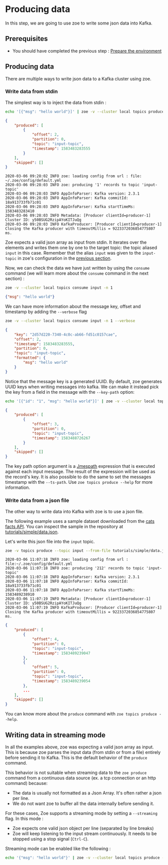 # Producing data

In this step, we are going to use zoe to write some json data into Kafka.

## Prerequisites

- You should have completed the previous step : [Prepare the environment](prepare.md)

## Producing data

There are multiple ways to write json data to a Kafka cluster using zoe. 

### Write data from stdin

The simplest way is to inject the data from stdin :

```bash tab="command"
echo '[{"msg": "hello world"}]' | zoe -v --cluster local topics produce --topic input --from-stdin
```

```json tab="output"
{
    "produced": [
        {
            "offset": 2,
            "partition": 0,
            "topic": "input-topic",
            "timestamp": 1583483283555
        }
    ],
    "skipped": []
}
```

```text tab="logs"
2020-03-06 09:28:02 INFO zoe: loading config from url : file: ~/.zoe/config/default.yml
2020-03-06 09:28:03 INFO zoe: producing '1' records to topic 'input-topic'
2020-03-06 09:28:03 INFO AppInfoParser: Kafka version: 2.3.1
2020-03-06 09:28:03 INFO AppInfoParser: Kafka commitId: 18a913733fb71c01
2020-03-06 09:28:03 INFO AppInfoParser: Kafka startTimeMs: 1583483283410
2020-03-06 09:28:03 INFO Metadata: [Producer clientId=producer-1] Cluster ID: y50BSUG2RzipAYoKITJuQg
2020-03-06 09:28:03 INFO KafkaProducer: [Producer clientId=producer-1] Closing the Kafka producer with timeoutMillis = 9223372036854775807 ms.
```

Zoe expects a valid json array as input from stdin. It iterates over the elements and writes them one by one to the target topic: the topic aliased `input` in this case. Remember that the alias `input` was given to the `input-topic` in zoe's configuration in the [previous section](../prepare/#configuring-zoe).
  
Now, we can check the data we have just written by using the `consume` command (we will learn more about the `consume` command in the next section) :

```bash tab="input"
zoe -v --cluster local topics consume input -n 1
```

```json tab="output"
{"msg": "hello world"}
```

We can have more information about the message key, offset and timestamp by adding the `--verbose` flag 

```bash tab="input"
zoe -v --cluster local topics consume input -n 1 --verbose
```

```json tab="output"
{
    "key": "2d57d220-7340-4c0c-ab66-fd51c0157cae",
    "offset": 2,
    "timestamp": 1583483283555,
    "partition": 0,
    "topic": "input-topic",
    "formatted": {
        "msg": "hello world"
    }
}
```

Notice that the message key is a generated UUID. By default, zoe generates UUID keys when writing messages into kafka. We can make it instead pick the key from a field in the message with the `--key-path` option:

```bash tab="command"
echo '[{"id": "1", "msg": "hello world"}]' | zoe -v --cluster local topics produce --topic input --from-stdin --key-path 'id'
```

```json tab="output"
{
    "produced": [
        {
            "offset": 3,
            "partition": 0,
            "topic": "input-topic",
            "timestamp": 1583488726267
        }
    ],
    "skipped": []
}
```

The key path option argument is a [Jmespath](https://jmespath.org/) expression that is executed against each input message. The result of the expression will be used as the record's key. It is also possible to do the same to set the messages timestamp with the `--ts-path`. Use `zoe topics produce --help` for more information.

### Write data from a json file

The other way to write data into Kafka with zoe is to use a json file.

The following example uses a sample dataset downloaded from the [cats facts API](https://cat-fact.herokuapp.com/#/cat/facts). You can inspect the sample in the repository at [tutorials/simple/data.json](https://github.com/adevinta/zoe/blob/master/tutorials/simple/data.json).

Let's write this json file into the `input` topic.

```bash tab="command"
zoe -v topics produce --topic input --from-file tutorials/simple/data.json
```

```text tab="logs"
2020-03-06 11:07:18 INFO zoe: loading config from url : file:~/.zoe/config/default.yml
2020-03-06 11:07:18 INFO zoe: producing '212' records to topic 'input-topic'
2020-03-06 11:07:18 INFO AppInfoParser: Kafka version: 2.3.1
2020-03-06 11:07:18 INFO AppInfoParser: Kafka commitId: 18a913733fb71c01
2020-03-06 11:07:18 INFO AppInfoParser: Kafka startTimeMs: 1583489238910
2020-03-06 11:07:19 INFO Metadata: [Producer clientId=producer-1] Cluster ID: y50BSUG2RzipAYoKITJuQg
2020-03-06 11:07:19 INFO KafkaProducer: [Producer clientId=producer-1] Closing the Kafka producer with timeoutMillis = 9223372036854775807 ms.
```

```json tab="output"
{
    "produced": [
        {
            "offset": 4,
            "partition": 0,
            "topic": "input-topic",
            "timestamp": 1583489239047
        },
        {
            "offset": 5,
            "partition": 0,
            "topic": "input-topic",
            "timestamp": 1583489239054
        },
        ...
    ],
    "skipped": []
}
```

You can know more about the `produce` command with `zoe topics produce --help`. 

## Writing data in streaming mode

In all the examples above, zoe was expecting a valid json array as input. This is because zoe parses the input data (from stdin or from a file) entirely before sending it to Kafka. This is the default behavior of the `produce` command.

This behavior is not suitable when streaming data to the `zoe produce` command from a continuous data source (ex. a tcp connection or an http command) because:

- The data is usually not formatted as a Json Array. It's often rather a json per line.
- We do not want zoe to buffer all the data internally before sending it.

For these cases, Zoe supports a streaming mode by setting a `--streaming` flag. In this mode :

- Zoe expects one valid json object per line (separated by line breaks)
- Zoe will keep listening to the input stream continuously. It needs to be stopped using a stop signal (`Ctrl-C`).

Streaming mode can be enabled like the following :

```bash tab="command"
echo '{"msg": "hello world"}' | zoe -v --cluster local topics produce --topic input --from-stdin --streaming
```
